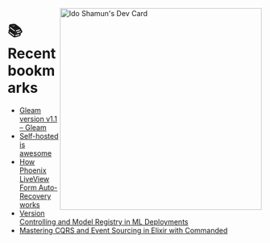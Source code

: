 <a href="https://app.daily.dev/idoshamun"><img src="https://api.daily.dev/devcards/v2/28849d86070e4c099c877ab6837c61f0.png?type=default&r=auy" align="right" width="400" alt="Ido Shamun's Dev Card"/></a>

# 📚 Recent bookmarks
<!-- BOOKMARKS:START -->
- [Gleam version v1.1 – Gleam](https://app.daily.dev/posts/txhfbxT2U?utm_source=rss&utm_medium=bookmarks&utm_campaign=28849d86070e4c099c877ab6837c61f0)
- [Self-hosted is awesome](https://app.daily.dev/posts/vCt2QYTUq?utm_source=rss&utm_medium=bookmarks&utm_campaign=28849d86070e4c099c877ab6837c61f0)
- [How Phoenix LiveView Form Auto-Recovery works](https://app.daily.dev/posts/DJyNY4NZe?utm_source=rss&utm_medium=bookmarks&utm_campaign=28849d86070e4c099c877ab6837c61f0)
- [Version Controlling and Model Registry in ML Deployments](https://app.daily.dev/posts/teUaVnVdH?utm_source=rss&utm_medium=bookmarks&utm_campaign=28849d86070e4c099c877ab6837c61f0)
- [Mastering CQRS and Event Sourcing in Elixir with Commanded](https://app.daily.dev/posts/LeBrE7oVm?utm_source=rss&utm_medium=bookmarks&utm_campaign=28849d86070e4c099c877ab6837c61f0)
<!-- BOOKMARKS:END -->
